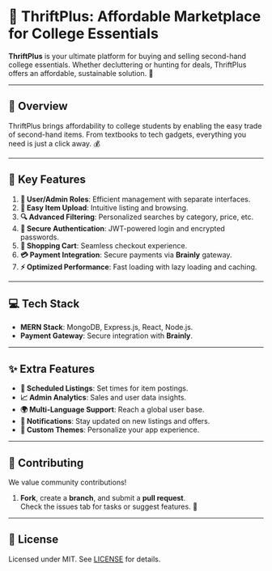 # 🎒 ThriftPlus: Affordable Marketplace for College Essentials

**ThriftPlus** is your ultimate platform for buying and selling second-hand college essentials. Whether decluttering or hunting for deals, ThriftPlus offers an affordable, sustainable solution. 🌟

---

## 🚀 Overview

ThriftPlus brings affordability to college students by enabling the easy trade of second-hand items. From textbooks to tech gadgets, everything you need is just a click away. 💰

---

## 🌟 Key Features

1. **👥 User/Admin Roles**: Efficient management with separate interfaces.
2. **📸 Easy Item Upload**: Intuitive listing and browsing.
3. **🔍 Advanced Filtering**: Personalized searches by category, price, etc.
4. **🔐 Secure Authentication**: JWT-powered login and encrypted passwords.
5. **🛒 Shopping Cart**: Seamless checkout experience.
6. **💳 Payment Integration**: Secure payments via **Brainly** gateway.
7. **⚡ Optimized Performance**: Fast loading with lazy loading and caching.

---

## 💻 Tech Stack

- **MERN Stack**: MongoDB, Express.js, React, Node.js.
- **Payment Gateway**: Secure integration with **Brainly**.

---

## ✨ Extra Features

- **📅 Scheduled Listings**: Set times for item postings.
- **📈 Admin Analytics**: Sales and user data insights.
- **🌍 Multi-Language Support**: Reach a global user base.
- **🔔 Notifications**: Stay updated on new listings and offers.
- **🎨 Custom Themes**: Personalize your app experience.

---

## 🤝 Contributing

We value community contributions!  
1. **Fork**, create a **branch**, and submit a **pull request**.  
Check the issues tab for tasks or suggest features. 🌱

---

## 📜 License

Licensed under MIT. See [LICENSE](./LICENSE) for details.

